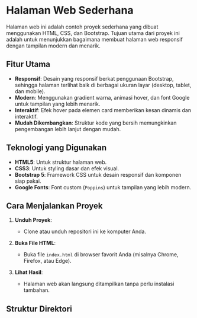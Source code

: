 # Halaman Web Sederhana

Halaman web ini adalah contoh proyek sederhana yang dibuat menggunakan HTML, CSS, dan Bootstrap. Tujuan utama dari proyek ini adalah untuk menunjukkan bagaimana membuat halaman web responsif dengan tampilan modern dan menarik.

## Fitur Utama

- **Responsif**: Desain yang responsif berkat penggunaan Bootstrap, sehingga halaman terlihat baik di berbagai ukuran layar (desktop, tablet, dan mobile).
- **Modern**: Menggunakan gradient warna, animasi hover, dan font Google untuk tampilan yang lebih menarik.
- **Interaktif**: Efek hover pada elemen card memberikan kesan dinamis dan interaktif.
- **Mudah Dikembangkan**: Struktur kode yang bersih memungkinkan pengembangan lebih lanjut dengan mudah.

## Teknologi yang Digunakan

- **HTML5**: Untuk struktur halaman web.
- **CSS3**: Untuk styling dasar dan efek visual.
- **Bootstrap 5**: Framework CSS untuk desain responsif dan komponen siap pakai.
- **Google Fonts**: Font custom (`Poppins`) untuk tampilan yang lebih modern.

## Cara Menjalankan Proyek

1. **Unduh Proyek**:
   - Clone atau unduh repositori ini ke komputer Anda.

2. **Buka File HTML**:
   - Buka file `index.html` di browser favorit Anda (misalnya Chrome, Firefox, atau Edge).

3. **Lihat Hasil**:
   - Halaman web akan langsung ditampilkan tanpa perlu instalasi tambahan.

## Struktur Direktori
